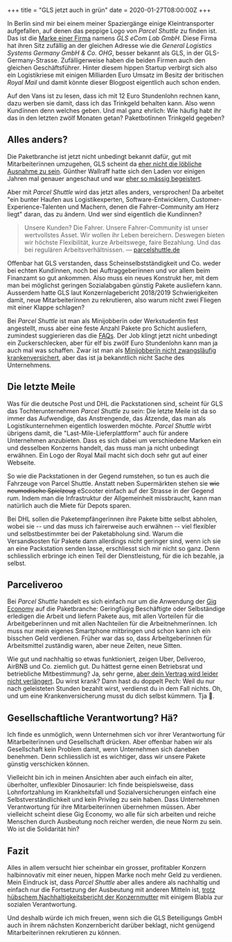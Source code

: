 +++
title = "GLS jetzt auch in grün"
date = 2020-01-27T08:00:00Z
+++


In Berlin sind mir bei einem meiner Spaziergänge einige Kleintransporter aufgefallen, auf denen das peppige Logo von *Parcel Shuttle* zu finden ist. Das ist die [Marke einer Firma](https://parcelshuttle.de) namens *GLS eCom Lab GmbH*. Diese Firma hat ihren Sitz zufällig an der gleichen Adresse wie die *General Logistics Systems Germany GmbH & Co. OHG*, besser bekannt als GLS, in der GLS-Germany-Strasse. Zufälligerweise haben die beiden Firmen auch den gleichen Geschäftsführer. Hinter diesem hippen Startup verbirgt sich also ein Logistikriese mit einigen Milliarden Euro Umsatz im Besitz der britischen *Royal Mail* und damit könnte dieser Blogpost eigentlich auch schon enden.

Auf den Vans ist zu lesen, dass ich mit 12 Euro Stundenlohn rechnen kann, dazu werben sie damit, dass ich das Trinkgeld behalten kann. Also wenn Kundïnnen denn welches geben. Und mal ganz ehrlich: Wie häufig habt ihr das in den letzten zwölf Monaten getan? Paketbotïnnen Trinkgeld gegeben?

## Alles anders?

Die Paketbranche ist jetzt nicht unbedingt bekannt dafür, gut mit Mitarbeiterïnnen umzugehen, GLS scheint da [eher nicht die löbliche Ausnahme zu sein](https://de.wikipedia.org/wiki/General_Logistics_Systems_Germany#Kritik). Günther Wallraff hatte sich den Laden vor einigen Jahren mal genauer angeschaut und war [eher so mässig begeistert](https://www.spiegel.de/wirtschaft/unternehmen/guenter-wallraff-erhebt-schwere-vorwuerfe-gegen-paketzusteller-gls-a-836130.html).

Aber mit *Parcel Shuttle* wird das jetzt alles anders, versprochen! Da arbeitet "ein bunter Haufen aus Logistikexperten, Software-Entwicklern, Customer-Experience-Talenten und Machern, denen die Fahrer-Community am Herz liegt" daran, das zu ändern. Und wer sind eigentlich die Kundïnnen?

> Unsere Kunden? Die Fahrer. Unsere Fahrer-Community ist unser wertvollstes Asset. Wir wollen ihr Leben bereichern. Deswegen bieten wir höchste Flexibilität, kurze Arbeitswege, faire Bezahlung. Und das bei regulären Arbeitsverhältnissen. — [parcelshuttle.de](https://parcelshuttle.de/de/about/)

Offenbar hat GLS verstanden, dass Scheinselbstständigkeit und Co. weder bei echten Kundïnnen, noch bei Auftraggeberïnnen und vor allem beim Finanzamt so gut ankommen. Also muss ein neues Konstrukt her, mit dem man bei möglichst geringen Sozialabgaben günstig Pakete ausliefern kann. Ausserdem hatte GLS laut Konzernlagebericht 2018/2019 Schwierigkeiten damit, neue Mitarbeiterïnnen zu rekrutieren, also warum nicht zwei Fliegen mit einer Klappe schlagen?

Bei *Parcel Shuttle* ist man als Minijobberïn oder Werkstudentïn fest angestellt, muss aber eine feste Anzahl Pakete pro Schicht ausliefern, zumindest suggierieren das die [FAQs](https://parcelshuttle.de/de/faq/). Der Job klingt jetzt nicht unbedingt ein Zuckerschlecken, aber für elf bis zwölf Euro Stundenlohn kann man ja auch mal was schaffen. Zwar ist man als [Minijobberïn nicht zwangsläufig krankenversichert](https://de.wikipedia.org/wiki/Geringfügige_Beschäftigung#Gesetzliche_Sozialversicherung), aber das ist ja bekanntlich nicht Sache des Unternehmens.

## Die letzte Meile

Was für die deutsche Post und DHL die Packstationen sind, scheint für GLS das Tochterunternehmen *Parcel Shuttle* zu sein: Die letzte Meile ist da so immer das Aufwendige, das Anstrengende, das Ätzende, das man als Logistikunternehmen eigentlich loswerden möchte. *Parcel Shuttle* wirbt übrigens damit, die "Last-Mile-Lieferplattform" auch für andere Unternehmen anzubieten. Dass es sich dabei um verschiedene Marken ein und desselben Konzerns handelt, das muss man ja nicht unbedingt erwähnen. Ein Logo der Royal Mail macht sich doch sehr gut auf einer Webseite.

So wie die Packstationen in der Gegend rumstehen, so tun es auch die Fahrzeuge von Parcel Shuttle. Anstatt neben Supermärkten stehen sie ~~wie neumodische Spielzeug~~ eScooter einfach auf der Strasse in der Gegend rum. Indem man die Infrastruktur der Allgemeinheit missbraucht, kann man natürlich auch die Miete für Depots sparen.

Bei DHL sollen die Paketempfängerïnnen ihre Pakete bitte selbst abholen, wobei sie -- und das muss ich fairerweise auch erwähnen -- viel flexibler und selbstbestimmter bei der Paketabholung sind. Warum die Versandkosten für Pakete dann allerdings nicht geringer sind, wenn ich sie an eine Packstation senden lasse, erschliesst sich mir nicht so ganz. Denn schliesslich erbringe ich einen Teil der Dienstleistung, für die ich bezahle, ja selbst.

## Parceliveroo

Bei *Parcel Shuttle* handelt es sich einfach nur um die Anwendung der [Gig Economy](https://de.wikipedia.org/wiki/Gig_Economy) auf die Paketbranche: Geringfügig Beschäftigte oder Selbständige erledigen die Arbeit und liefern Pakete aus, mit allen Vorteilen für die Arbeitgeberïnnen und mit allen Nachteilen für die Arbeitnehmerïnnen. Ich muss nur mein eigenes Smartphone mitbringen und schon kann ich ein bisschen Geld verdienen. Früher war das so, dass Arbeitgeberïnnen für Arbeitsmittel zuständig waren, aber neue Zeiten, neue Sitten.

Wie gut und nachhaltig so etwas funktioniert, zeigen Uber, Deliveroo, AirBNB und Co. ziemlich gut. Du hättest gerne einen Betriebsrat und betriebliche Mitbestimmung? Ja, sehr gerne, [aber dein Vertrag wird leider nicht verlängert](https://www.zeit.de/arbeit/2018-06/lieferdienste-deliveroo-foodora-arbeitsminister-betriebsrat-gruendung-vertraege/komplettansicht). Du wirst krank? Dann hast du doppelt Pech: Weil du nur nach geleisteten Stunden bezahlt wirst, verdienst du in dem Fall nichts. Oh, und um eine Krankenversicherung musst du dich selbst kümmern. Tja 🤷.

## Gesellschaftliche Verantwortung? Hä?

Ich finde es unmöglich, wenn Unternehmen sich vor ihrer Verantwortung für Mitarbeiterïnnen und Gesellschaft drücken. Aber offenbar haben wir als Gesellschaft kein Problem damit, wenn Unternehmen sich daneben benehmen. Denn schliesslich ist es wichtiger, dass wir unsere Pakete günstig verschicken können.

Vielleicht bin ich in meinen Ansichten aber auch einfach ein alter, überholter, unflexibler Dinosaurier: Ich finde beispielsweise, dass Lohnfortzahlung im Krankheitsfall und Sozialversicherungen einfach eine Selbstverständlichkeit und kein Privileg zu sein haben. Dass Unternehmen Verantwortung für ihre Mitarbeiterïnnen übernehmen müssen. Aber vielleicht scheint diese Gig Economy, wo alle für sich arbeiten und reiche Menschen durch Ausbeutung noch reicher werden, die neue Norm zu sein. Wo ist die Solidarität hin?

## Fazit

Alles in allem versucht hier scheinbar ein grosser, profitabler Konzern halbinnovativ mit einer neuen, hippen Marke noch mehr Geld zu verdienen. Mein Eindruck ist, dass *Parcel Shuttle* aber alles andere als nachhaltig und einfach nur die Fortsetzung der Ausbeutung mit anderen Mitteln ist, [trotz hübschem Nachhaltigkeitsbericht der Konzernmutter](https://gls-group.eu/DE/media/downloads/Nachhaltigkeitsbericht_2016-2017_A4_DE_2018-07-25.pdf) mit einigem Blabla zur sozialen Verantwortung.

Und deshalb würde ich mich freuen, wenn sich die GLS Beteiligungs GmbH auch in ihrem nächsten Konzernbericht darüber beklagt, nicht genügend Mitarbeiterïnnen rekrutieren zu können.